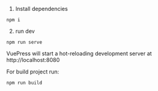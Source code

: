 1. Install dependencies
```npm
npm i
```
2. run dev
```npm
npm run serve
```
VuePress will start a hot-reloading development server at http://localhost:8080


For build project run:

```npm
npm run build
```
